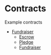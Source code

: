 # Contracts

Example contracts

- [Fundraiser](./Fundraiser/)
  - [Escrow](./Fundraiser/Escrow.sol)
  - [Pledge](./Fundraiser/Pledge.sol)
  - [Fundraiser](./Fundraiser/Fundraiser.sol)
